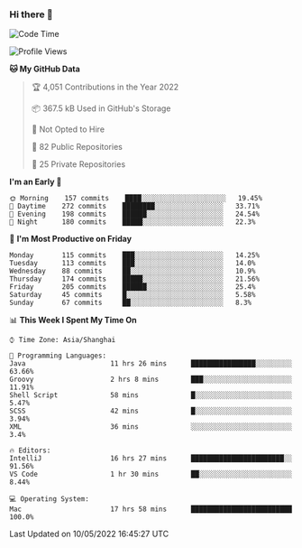### Hi there 👋

<!--
**qbosen/qbosen** is a ✨ _special_ ✨ repository because its `README.md` (this file) appears on your GitHub profile.

Here are some ideas to get you started:

- 🔭 I’m currently working on ...
- 🌱 I’m currently learning ...
- 👯 I’m looking to collaborate on ...
- 🤔 I’m looking for help with ...
- 💬 Ask me about ...
- 📫 How to reach me: ...
- 😄 Pronouns: ...
- ⚡ Fun fact: ...
-->

<!--START_SECTION:waka-->
![Code Time](http://img.shields.io/badge/Code%20Time-0-blue)

![Profile Views](http://img.shields.io/badge/Profile%20Views-10-blue)

**🐱 My GitHub Data** 

> 🏆 4,051 Contributions in the Year 2022
 > 
> 📦 367.5 kB Used in GitHub's Storage 
 > 
> 🚫 Not Opted to Hire
 > 
> 📜 82 Public Repositories 
 > 
> 🔑 25 Private Repositories  
 > 
**I'm an Early 🐤** 

```text
🌞 Morning    157 commits    ████░░░░░░░░░░░░░░░░░░░░░   19.45% 
🌆 Daytime    272 commits    ████████░░░░░░░░░░░░░░░░░   33.71% 
🌃 Evening    198 commits    ██████░░░░░░░░░░░░░░░░░░░   24.54% 
🌙 Night      180 commits    █████░░░░░░░░░░░░░░░░░░░░   22.3%

```
📅 **I'm Most Productive on Friday** 

```text
Monday       115 commits    ███░░░░░░░░░░░░░░░░░░░░░░   14.25% 
Tuesday      113 commits    ███░░░░░░░░░░░░░░░░░░░░░░   14.0% 
Wednesday    88 commits     ██░░░░░░░░░░░░░░░░░░░░░░░   10.9% 
Thursday     174 commits    █████░░░░░░░░░░░░░░░░░░░░   21.56% 
Friday       205 commits    ██████░░░░░░░░░░░░░░░░░░░   25.4% 
Saturday     45 commits     █░░░░░░░░░░░░░░░░░░░░░░░░   5.58% 
Sunday       67 commits     ██░░░░░░░░░░░░░░░░░░░░░░░   8.3%

```


📊 **This Week I Spent My Time On** 

```text
⌚︎ Time Zone: Asia/Shanghai

💬 Programming Languages: 
Java                     11 hrs 26 mins      ████████████████░░░░░░░░░   63.66% 
Groovy                   2 hrs 8 mins        ███░░░░░░░░░░░░░░░░░░░░░░   11.91% 
Shell Script             58 mins             █░░░░░░░░░░░░░░░░░░░░░░░░   5.47% 
SCSS                     42 mins             █░░░░░░░░░░░░░░░░░░░░░░░░   3.94% 
XML                      36 mins             ░░░░░░░░░░░░░░░░░░░░░░░░░   3.4%

🔥 Editors: 
IntelliJ                 16 hrs 27 mins      ███████████████████████░░   91.56% 
VS Code                  1 hr 30 mins        ██░░░░░░░░░░░░░░░░░░░░░░░   8.44%

💻 Operating System: 
Mac                      17 hrs 58 mins      █████████████████████████   100.0%

```


 Last Updated on 10/05/2022 16:45:27 UTC
<!--END_SECTION:waka-->
